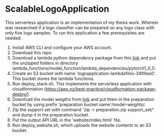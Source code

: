 # ScalableLogoApplication

This serverless application is an implementation of my thesis work. Wherein was researched if a logo classifier can be prepared on any logo class with only five logo samples.
To run this application a few prerequisites are needed:

1. Install AWS CLI and configure your AWS account.
2. Download this repo.
3. Download a lambda python dependency package from this [link](https://drive.google.com/open?id=1t4VVur5mjhyfvp5k9yv98PKNBhg-Utfg) and put the unzipped folders in directory lambda_functions/model_function/lambda_dependencies/pytorch1_0_1/.
4. Create an S3 bucket with name 'logoapplication-lambdafiles-34fl9as0'. This bucket stores the lambda functions.
5. Run deploy_stack.sh. This implements the serverless application with cloudformation (https://aws.nz/best-practice/cloudformation-package-deploy/).
6. Download the model weigths from [link](https://drive.google.com/file/d/1T8aWML4vbwUROehLtVklqUCu13b7THLn/view?usp=sharingPut) and put them in the preparation bucket by using prefix 'preparation bucket name'/model-weights/.
7. Zip the support set with command 'zip -r preparation.zip support_set/' and dump it in the preparation bucket.
8. Put the output API URL in the 'website/index.html' file.
9. Run deploy_website.sh, which uploads the website contents to an S3 bucket.

